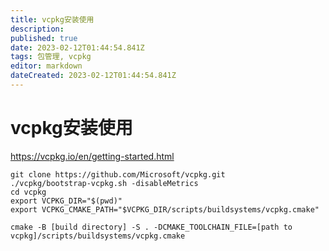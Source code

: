 ```yaml
---
title: vcpkg安装使用
description: 
published: true
date: 2023-02-12T01:44:54.841Z
tags: 包管理, vcpkg
editor: markdown
dateCreated: 2023-02-12T01:44:54.841Z
---
```


# vcpkg安装使用
https://vcpkg.io/en/getting-started.html
```shell
git clone https://github.com/Microsoft/vcpkg.git
./vcpkg/bootstrap-vcpkg.sh -disableMetrics
cd vcpkg
export VCPKG_DIR="$(pwd)"
export VCPKG_CMAKE_PATH="$VCPKG_DIR/scripts/buildsystems/vcpkg.cmake"
```


`cmake -B [build directory] -S . -DCMAKE_TOOLCHAIN_FILE=[path to vcpkg]/scripts/buildsystems/vcpkg.cmake`


